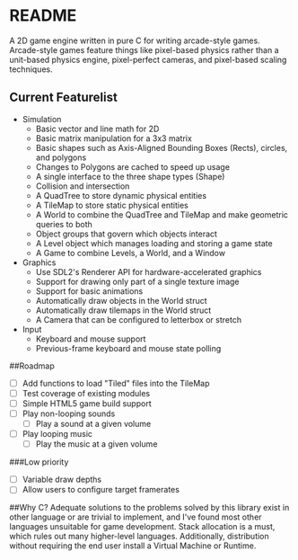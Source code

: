 # README

A 2D game engine written in pure C for writing arcade-style games. Arcade-style games feature things like pixel-based physics rather than a unit-based physics engine, pixel-perfect cameras, and pixel-based scaling techniques. 

## Current Featurelist

- Simulation
	- Basic vector and line math for 2D
	- Basic matrix manipulation for a 3x3 matrix
	- Basic shapes such as Axis-Aligned Bounding Boxes (Rects), circles, and polygons
	- Changes to Polygons are cached to speed up usage
	- A single interface to the three shape types (Shape)
	- Collision and intersection
	- A QuadTree to store dynamic physical entities
	- A TileMap to store static physical entities
	- A World to combine the QuadTree and TileMap and make geometric queries to both
	- Object groups that govern which objects interact
	- A Level object which manages loading and storing a game state
	- A Game to combine Levels, a World, and a Window
- Graphics
	- Use SDL2's Renderer API for hardware-accelerated graphics
	- Support for drawing only part of a single texture image
	- Support for basic animations
	- Automatically draw objects in the World struct
	- Automatically draw tilemaps in the World struct
	- A Camera that can be configured to letterbox or stretch
- Input
	- Keyboard and mouse support
	- Previous-frame keyboard and mouse state polling

##Roadmap

- [ ] Add functions to load "Tiled" files into the TileMap
- [ ] Test coverage of existing modules
- [ ] Simple HTML5 game build support
- [ ] Play non-looping sounds
	- [ ] Play a sound at a given volume
- [ ] Play looping music
	- [ ] Play the music at a given volume

###Low priority

- [ ] Variable draw depths
- [ ] Allow users to configure target framerates

##Why C?
Adequate solutions to the problems solved by this library exist in other language or are trivial to implement, and I've found most other languages unsuitable for game development. Stack allocation is a must, which rules out many higher-level languages. Additionally, distribution without requiring the end user install a Virtual Machine or Runtime.
